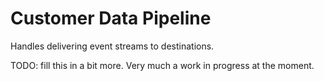 # Customer Data Pipeline

Handles delivering event streams to destinations.

TODO: fill this in a bit more. Very much a work in progress at the moment.

